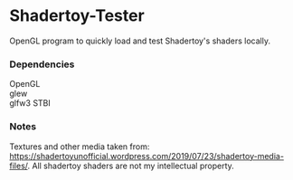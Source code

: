 # Shadertoy-Tester #
OpenGL program to quickly load and test Shadertoy's shaders locally.

### Dependencies ###
OpenGL  
glew  
glfw3 
STBI  

### Notes ###
Textures and other media taken from: https://shadertoyunofficial.wordpress.com/2019/07/23/shadertoy-media-files/.
All shadertoy shaders are not my intellectual property.
